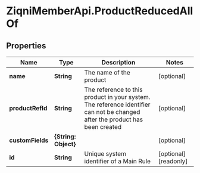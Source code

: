 # ZiqniMemberApi.ProductReducedAllOf

## Properties

Name | Type | Description | Notes
------------ | ------------- | ------------- | -------------
**name** | **String** | The name of the product | [optional] 
**productRefId** | **String** | The reference to this product in your system. The reference identifier can not be changed after the product has been created | [optional] 
**customFields** | **{String: Object}** |  | [optional] 
**id** | **String** | Unique system identifier of a Main Rule | [optional] [readonly] 


